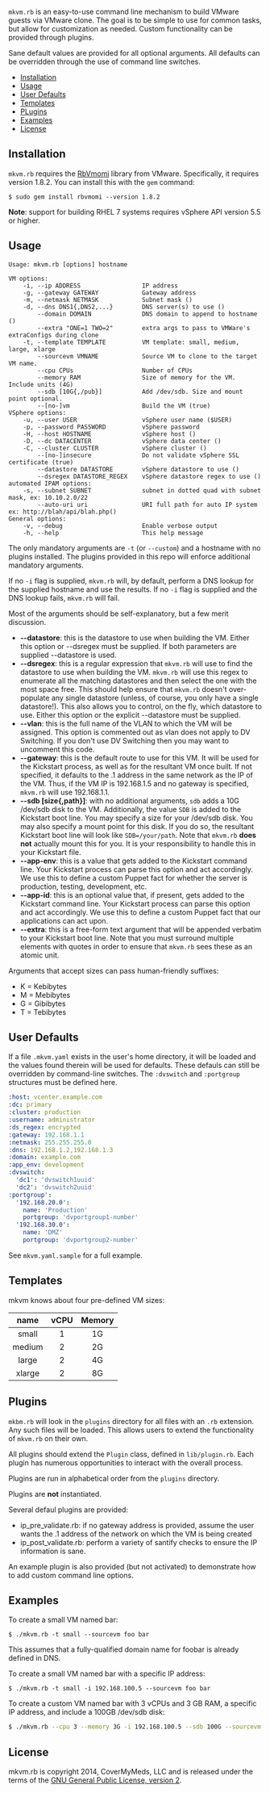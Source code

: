 `mkvm.rb` is an easy-to-use command line mechanism to build VMware guests via VMware clone.  The goal is to be simple to use for common tasks, but allow for customization as needed. Custom functionality can be provided through plugins.

Sane default values are provided for all optional arguments. All defaults can be overridden through the use of command line switches.

* [Installation](#installation)
* [Usage](#usage)
* [User Defaults](#user-defaults)
* [Templates](#templates)
* [PLugins](#plugins)
* [Examples](#examples)
* [License](#license)

## Installation
`mkvm.rb` requires the [RbVmomi](https://github.com/vmware/rbvmomi) library from VMware.  Specifically, it requires version 1.8.2.  You can install this with the `gem` command:

```shell
$ sudo gem install rbvmomi --version 1.8.2
```

**Note**: support for building RHEL 7 systems requires vSphere API version 5.5 or higher.

## Usage
```shell
Usage: mkvm.rb [options] hostname

VM options:
    -i, --ip ADDRESS                 IP address
    -g, --gateway GATEWAY            Gateway address
    -m, --netmask NETMASK            Subnet mask ()
    -d, --dns DNS1{,DNS2,...}        DNS server(s) to use ()
        --domain DOMAIN              DNS domain to append to hostname ()
        --extra "ONE=1 TWO=2"        extra args to pass to VMWare's extraConfigs during clone
    -t, --template TEMPLATE          VM template: small, medium, large, xlarge
        --sourcevm VMNAME            Source VM to clone to the target VM name.
        --cpu CPUs                   Number of CPUs
        --memory RAM                 Size of memory for the VM.  Include units (4G)
        --sdb [10G{,/pub}]           Add /dev/sdb. Size and mount point optional.
        --[no-]vm                    Build the VM (true)
VSphere options:
    -u, --user USER                  vSphere user name ($USER)
    -p, --password PASSWORD          vSphere password
    -H, --host HOSTNAME              vSphere host ()
    -D, --dc DATACENTER              vSphere data center ()
    -C, --cluster CLUSTER            vSphere cluster ()
        --[no-]insecure              Do not validate vSphere SSL certificate (true)
        --datastore DATASTORE        vSphere datastore to use ()
        --dsregex DATASTORE_REGEX    vSphere datastore regex to use ()
automated IPAM options:
    -s, --subnet SUBNET              subnet in dotted quad with subnet mask, ex: 10.10.2.0/22
        --auto-uri uri               URI full path for auto IP system ex: http://blah/api/blah.php()
General options:
    -v, --debug                      Enable verbose output
    -h, --help                       This help message
```
The only mandatory arguments are `-t` (or `--custom`) and a hostname with no plugins installed.  The plugins provided in this repo will enforce additional mandatory arguments. 

If no `-i` flag is supplied, `mkvm.rb` will, by default, perform a DNS lookup for the supplied hostname and use the results.  If no `-i` flag is supplied and the DNS lookup fails, `mkvm.rb` will fail.

Most of the arguments should be self-explanatory, but a few merit discussion.

* **--datastore**: this is the datastore to use when building the VM.  Either this option or --dsregex must be supplied.  If both parameters are supplied --datastore is used. 
* **--dsregex**: this is a regular expression that `mkvm.rb` will use to find the datastore to use when building the VM. `mkvm.rb` will use this regex to enumerate all the matching datastores and then select the one with the most space free. This should help ensure that `mkvm.rb` doesn't over-populate any single datastore (unless, of course, you only have a single datastore!).  This also allows you to control, on the fly, which datastore to use. Either this option or the explicit --datastore must be supplied.
* **--vlan**: this is the full name of the VLAN to which the VM will be assigned. This option is commented out as vlan does not apply to DV Switching.  If you don't use DV Switching then you may want to uncomment this code.
* **--gateway**: this is the default route to use for this VM.  It will be used for the Kickstart process, as well as for the resultant VM once built.  If not specified, it defaults to the .1 address in the same network as the IP of the VM.  Thus, if the VM IP is 192.168.1.5 and no gateway is specified, `mkvm.rb` will use 192.168.1.1.
* **--sdb [size{,path}]**: with no additional arguments, `sdb` adds a 10G /dev/sdb disk to the VM.  Additionally, the value `SDB` is added to the Kickstart boot line.  You may specify a size for your /dev/sdb disk.  You may also specify a mount point for this disk.  If you do so, the resultant Kickstart boot line will look like `SDB=/your/path`.  Note that `mkvm.rb` **does not** actually mount this for you.  It is your responsibility to handle this in your Kickstart file.
* **--app-env**: this is a value that gets added to the Kickstart command line. Your Kickstart process can parse this option and act accordingly. We use this to define a custom Puppet fact for whether the server is production, testing, development, etc.
* **--app-id**: this is an optional value that, if present, gets added to the Kickstart command line. Your Kickstart process can parse this option and act accordingly. We use this to define a custom Puppet fact that our applications can act upon.
* **--extra**: this is a free-form text argument that will be appended verbatim to your Kickstart boot line.  Note that you must surround multiple elements with quotes in order to ensure that `mkvm.rb` sees these as an atomic unit.

Arguments that accept sizes can pass human-friendly suffixes:
* K = Kebibytes
* M = Mebibytes
* G = Gibibytes
* T = Tebibytes

## User Defaults
If a file `.mkvm.yaml` exists in the user's home directory, it will be loaded and the values found therein will be used for defaults. These defauls can still be overridden by command-line switches. The `:dvswitch` and `:portgroup` structures must be defined here.

```yaml
:host: vcenter.example.com
:dc: primary
:cluster: production
:username: administrator
:ds_regex: encrypted
:gateway: 192.168.1.1
:netmask: 255.255.255.0
:dns: 192.168.1.2,192.168.1.3
:domain: example.com
:app_env: development
:dvswitch:
  'dc1': 'dvswitch1uuid'
  'dc2': 'dvswitch2uuid'
:portgroup':
  '192.168.20.0':
    name: 'Production'
    portgroup: 'dvportgroup1-number'
  '192.168.30.0':
    name: 'DMZ'
    portgroup: 'dvportgroup2-number'
```

See `mkvm.yaml.sample` for a full example.

## Templates
mkvm knows about four pre-defined VM sizes:

| name | vCPU | Memory |
| :----: | :----: | :--------: |
| small | 1 | 1G |
| medium | 2 | 2G |
| large | 2 | 4G |
| xlarge | 2 | 8G |

## Plugins
`mkbm.rb` will look in the `plugins` directory for all files with an `.rb` extension.  Any such files will be loaded.  This allows users to extend the functionality of `mkvm.rb` on their own.

All plugins should extend the `Plugin` class, defined in `lib/plugin.rb`.  Each plugin has numerous opportunities to interact with the overall process.

Plugins are run in alphabetical order from the `plugins` directory.

Plugins are **not** instantiated.

Several defaul plugins are provided:
* ip_pre_validate.rb: if no gateway address is provided, assume the user wants the .1 address of the network on which the VM is being created
* ip_post_validate.rb: perform a variety of santify checks to ensure the IP information is sane.

An example plugin is also provided (but not activated) to demonstrate how to add custom command line options.

## Examples
To create a small VM named bar:
```shell
$ ./mkvm.rb -t small --sourcevm foo bar
```
This assumes that a fully-qualified domain name for foobar is already defined in DNS.

To create a small VM named bar with a specific IP address:
```shell
$ ./mkvm.rb -t small -i 192.168.100.5 --sourcevm foo bar
```

To create a custom VM named bar with 3 vCPUs and 3 GB RAM, a specific IP address, and include a 100GB /dev/sdb disk:
```bash
$ ./mkvm.rb --cpu 3 --memory 3G -i 192.168.100.5 --sdb 100G --sourcevm foo bar
```

## License
mkvm.rb is copyright 2014, CoverMyMeds, LLC and is released under the terms of the [GNU General Public License, version 2](http://www.gnu.org/licenses/old-licenses/gpl-2.0.txt).
